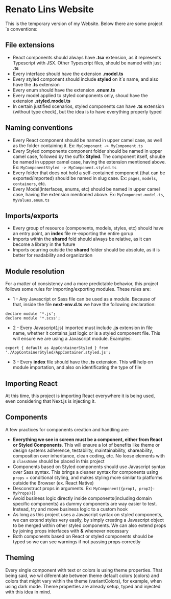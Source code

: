 # Renato Lins Website

This is the temporary version of my Website. Below there are some project´s conventions:

## File extensions

* React components should always have __.tsx__ extension, as it represents Typescript with JSX. Other Typescript files, should be named with just __.ts__
* Every interface should have the extension __.model.ts__
* Every styled component should include __styled__ on it´s name, and also have the __.ts__ extension
* Every enum should have the extension __.enum.ts__
* Every model applied to styled components only, shoud have the extension __.styled.model.ts__
* In certain justified scenarios, styled components can have __.ts__ extension (without type check), but the idea is to have everything properly typed

## Naming conventions

* Every React component should be named in upper camel case, as well as the folder containing it. Ex: ```MyComponent -> MyComponent.ts```
* Every Styled components component folder should be named in upper camel case, followed by the suffix __Styled__. The component itself, shoube be named in uppper camel case, having the extension mentioned above. Ex: ```MyComponentStyled -> MyComponent.styled.ts```
* Every folder that does not hold a self-contained component (that can be exported/imported) should be named in slug case. Ex: ```pages```, ```models```, ```containers```, etc.
* Every Model(Interfaces, enums, etc) should be named in upper camel case, having the extension mentioned above. Ex: ```MyComponent.model.ts```, ```MyValues.enum.ts```
  
## Imports/exports

* Every group of resource (components, models, styles, etc) should have an entry point, an __index__ file re-exporting the entire gorup
* Imports within the __shared__ fold should always be relative, as it can become a library in the future
* Imports ocurring outside the __shared__ folder should be absolute, as it is better for readability and organization

## Module resolution

For a matter of consistency and a more predictable behavior, this project follows some rules for importing/exporting modules. These rules are:

* 1 - Any Javascript or Sass file can be used as a module. Because of that, inside the file __next-env.d.ts__ we have the following declaration: 

```
declare module '*.js';
declare module '*.scss';
```

* 2 - Every Javascript(.js) imported must include __.js__ extension in file name, whether it contains just logic or is a styled component file. This will ensure we are using a Javascript module. Examples:

```
export { default as AppContainerStyled } from './AppContainerStyled/AppContainer.styled.js';
```

* 3 - Every __index__ file should have the __.ts__ extension. This will help on module importation, and also on identificating the type of file

## Importing React

At this time, this project is importing React everywhere it is being used, even considering that Next.js is injecting it.

## Components

A few practices for components creation and handling are:

* __Everything we see in screen must be a component, either from React or Styled Components__. This will ensure a lot of benefits like theme or design systems adherence, testability, maintainability, shareability, composition over inheritance, clean coding, etc. No loose elements with a ```className``` should be placed in this project
* Components based on Styled components should use Javascript syntax over Sass syntax. This brings a cleaner syntax for components using ```props``` + conditional styling, and makes styling more similar to platforms outside the Browser (ex. React Native)
* Desconstruct props in arguments. Ex: ```MyComponent({prop1, prop2}: MyProps){}```
* Avoid business logic directly inside components(including domain specific components) as dummy components are way easier to test. Instead, try and move business logic to a custom hook
* As long as this project uses a Javascript syntax on styled components, we can extend styles very easily, by simply creating a Javascript object to be merged within other styled components. We can also extend props by joining props interfaces with __&__ whenever necessary
* Both components based on React or styled components should be typed so we can see warnings if not passing props correctly

## Theming

Every single component with text or colors is using theme properties. That being said, we wil diferentiate between theme default colors (colors) and colors that might vary within the theme (variantColors), for example, when using dark mode. Theme properties are already setup, typed and injected with this idea in mind.

